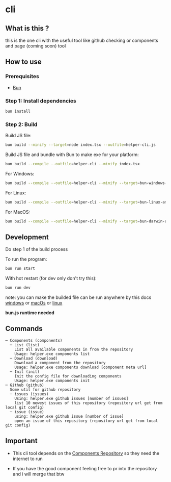# cli
## What is this ?
this is the one cli with the useful tool like github checking or components and page (coming soon) tool 
## How to use
### Prerequisites

- [Bun](https://bun.sh)

### Step 1: Install dependencies

```sh
bun install
```

### Step 2: Build

Build JS file:

```sh
bun build --minify --target=node index.tsx --outfile=helper-cli.js
```

Build JS file and bundle with Bun to make exe for your platform:

```sh
bun build --compile --outfile=helper-cli --minify index.tsx
```

For Windows:

```sh
bun build --compile --outfile=helper-cli --minify --target=bun-windows-amd64 index.tsx
```

For Linux:

```sh
bun build --compile --outfile=helper-cli --minify --target=bun-linux-amd64 index.tsx
```

For MacOS:

```sh
bun build --compile --outfile=helper-cli --minify --target=bun-darwin-arm64 index.tsx
```

## Development

Do step 1 of the build process

To run the program:

```sh
bun run start
```

With hot restart (for dev only don't try this):

```sh
bun run dev
```

note: you can make the builded file can be run anywhere by this docs
[windows](https://stackoverflow.com/questions/4822400/register-an-exe-so-you-can-run-it-from-any-command-line-in-windows) or [macOs](https://stackoverflow.com/questions/41187657/excute-program-from-anywhere-in-terminal) or [linux](https://stackoverflow.com/questions/56981754/how-to-make-a-programme-executable-anywhere-in-the-shell)


**bun.js runtime needed**

## Commands
```
─ Components (components)
  ─ List (list)
    List all available components in from the repository
    Usage: helper.exe components list
  ─ Download (download)
    Download a component from the repository
    Usage: helper.exe components download [component meta url]
  ─ Init (init)
    Init the config file for downloading components
    Usage: helper.exe components init
─ Github (github)
  Some util for github repository
  ─ issues (issues)
    Using: helper.exe github issues [number of issues]
    list 10 newest issues of this repository (repository url get from local git config)
  ─ issue (issue)
    using: helper.exe github issue [number of issue]
    open an issue of this repository (repository url get from local git config)
```
## Important
- This cli tool depends on the [Components Repository](https://github.com/code-ga/helper-cli-tool-repository) so they need the internet to run

- If you have the good component feeling free to pr into the repository and i will merge that btw